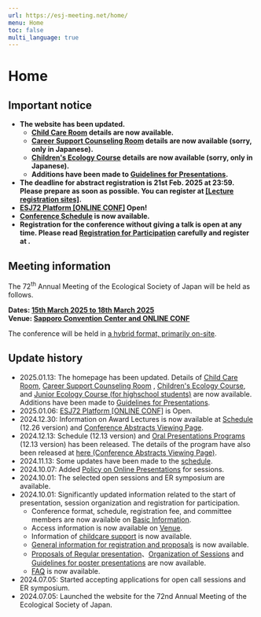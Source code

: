 ```yaml
---
url: https://esj-meeting.net/home/
menu: Home
toc: false
multi_language: true
---
```


# Home

## Important notice
- **The website has been updated.** 
	- **[Child Care Room](childcare#child-care) details are now available.**
	- **[Career Support Counseling Room](career_ja#キャリア支援相談窓口の開設について) details are now available (sorry, only in Japanese).**
	- **[Children's Ecology Course](children_ja) details are now available (sorry, only in Japanese).**
	- **Additions have been made to [Guidelines for Presentations](for_presentation#guidelines-for-presentations).**
- **The deadline for abstract registration is 21st Feb. 2025 at 23:59. Please prepare as soon as possible. You can register at [[Lecture registration sites]](https://iap-jp.org/esj/conf/login.php).**
- **[ESJ72 Platform [ONLINE CONF]](https://esj72.gakkai.online/) Open!**
- **[Conference Schedule](program#schedule) is now available.**
- **Registration for the conference without giving a talk is open at any time. Please read [Registration for Participation](regist_information#registration-for-participation) carefully and register at .** 

## Meeting information

The 72<sup>th</sup> Annual Meeting of the Ecological Society of Japan will be held as follows.

**Dates: [15th March 2025 to 18th March 2025](basic_information#schedule)**\
**Venue: [Sapporo Convention Center and ONLINE CONF](venue)**

The conference will be held in [a hybrid format, primarily on-site](basic_information#format-of-the-meeting).

## Update history
- 2025.01.13: The homepage has been updated. Details of [Child Care Room](childcare#child-care), [Career Support Counseling Room](career_ja#キャリア支援相談窓口の開設について) , [Children's Ecology Course](children_ja), and [Junior Ecology Course (for highschool students)](junior_ecolec_ja) are now available. Additions have been made to [Guidelines for Presentations](for_presentation#guidelines-for-presentations).
- 2025.01.06: [ESJ72 Platform [ONLINE CONF]](https://esj72.gakkai.online/) is Open.
- 2024.12.30: Information on Award Lectures is now available at [Schedule](program#schedule) (12.26 version) and [Conference Abstracts Viewing Page](https://esj.ne.jp/meeting/abst/index.html).
- 2024.12.13: Schedule (12.13 version) and [Oral Presentations Programs](program#programs) (12.13 version) has been released. The details of the program have also been released at [here (Conference Abstracts Viewing Page)](https://esj.ne.jp/meeting/abst/index.html).
- 2024.11.13: Some updates have been made to the [schedule](basic_information#schedule).
- 2024.10.07: Added [Policy on Online Presentations](regist_session#online-support) for sessions.
- 2024.10.01: The selected open sessions and ER symposium are available.
- 2024.10.01: Significantly updated information related to the start of presentation, session organization and registration for participation.
	- Conference format, schedule, registration fee, and committee members are now available on [Basic Information](basic_information).
	- Access information is now available on [Venue](venue).
	- Information of [childcare support](childcare) is now available.
	- [General information for registration and proposals](regist_information) is now available.
	- [Proposals of Regular presentation](regist_oral_poster)、[Organization of Sessions](regist_session) and [Guidelines for poster presentations](for_presentation#poster-presentation) are now available.
	- [FAQ](faq) is now available.
- 2024.07.05: Started accepting applications for open call sessions and ER symposium.
- 2024.07.05: Launched the website for the 72nd Annual Meeting of the Ecological Society of Japan.